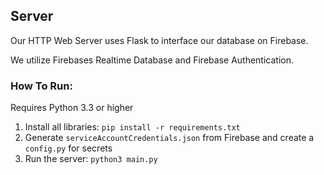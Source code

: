 ## Server 

Our HTTP Web Server uses Flask to interface our database on Firebase.

We utilize Firebases Realtime Database and Firebase Authentication.

### How To Run:

Requires Python 3.3 or higher

1. Install all libraries: `pip install -r requirements.txt`
2. Generate `serviceAccountCredentials.json` from Firebase and create a `config.py` for secrets
3. Run the server: `python3 main.py`
